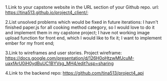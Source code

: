 1.Link to your capstone website in the URL section of your Github repo. url: https://tina513.github.io/project4_client/;

2.List unsolved problems which would be fixed in future iterations:
I havn't finished paper.js for all cooking method category, so I would love to do it and implement them in my capstone project;
I have not working image upload function for front end, which I would like to fix it;
I want to implement ember for my front end;

3.Link to wireframes and user stories. Project wireframe: https://docs.google.com/presentation/d/126H0oHtzwMfJcuM-uaxfArU0iH0ydBuUC1BYVsg_MH4/edit?usp=sharing

4.Link to the backend repo: https://github.com/tina513/project4_api
